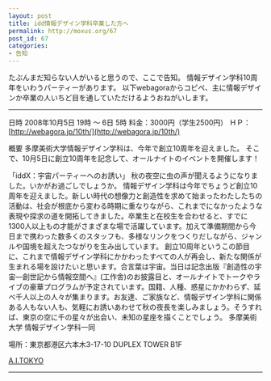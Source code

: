 ```yaml
---
layout: post
title: idd情報デザイン学科卒業した方へ
permalink: http://moxus.org/67
post_id: 67
categories: 
- 告知
---
```


たぶんまだ知らない人がいると思うので、ここで告知。
情報デザイン学科10周年をいわうパーティーがあります。
以下webagoraからコピペ、主に情報デザインか卒業の人いちど目を通していただけるようおねがいします。

----

日時
2008年10月5日 19時 〜 6日 5時
料金：3000円（学生2500円）
ＨＰ：
[http://webagora.jp/10th/](http://webagora.jp/10th/)

概要
多摩美術大学情報デザイン学科は、今年で創立10周年を迎えました。
そこで、10月5日に創立10周年を記念して、オールナイトのイベントを開催します！

「iddX：宇宙パーティーへのお誘い」
秋の夜空に虫の声が聞えるようになりました。いかがお過ごしでしょうか。
情報デザイン学科は今年でちょうど創立10周年を迎えました。新しい時代の想像力と創造性を求めて始まったわたしたちの活動は、社会が根底から変わる時期に重なりながら、これまでになかったような表現や探求の道を開拓してきました。卒業生と在校生を合わせると、すでに1300人以上もの才能がさまざまな場で活躍しています。加えて準備期間から今日まで携わった数多くのスタッフも、多様なリンクをつくりだしながら、ジャンルや国境を超えたつながりを生み出しています。
創立10周年というこの節目に、これまで情報デザイン学科にかかわったすべての人が再会し、新たな関係が生まれる場を設けたいと思います。合言葉は宇宙。当日は記念出版『創造性の宇宙―創世記から情報空間へ』(工作舎)のお披露目と、オールナイトでトークやライブの豪華プログラムが予定されています。国籍、人種、惑星にかかわらず、延べ千人以上の人々が集まります。お友達、ご家族など、情報デザイン学科に関係ある人もない人も、気軽にお誘いあわせて秋の夜長を楽しみましょう。そうすれば、東京の空に千の星々が出会い、未知の星座を描くことでしょう。
多摩美術大学 情報デザイン学科一同

場所：東京都港区六本木3-17-10 DUPLEX TOWER B1F

[A.I.TOKYO](http://www.ai-tokyo.jp/)

-------